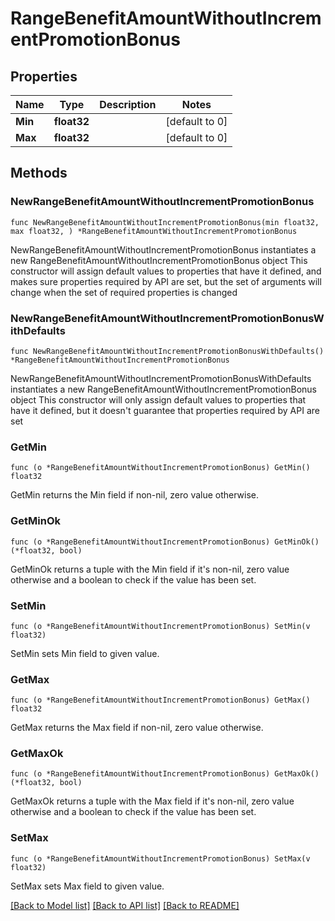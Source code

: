 # RangeBenefitAmountWithoutIncrementPromotionBonus

## Properties

Name | Type | Description | Notes
------------ | ------------- | ------------- | -------------
**Min** | **float32** |  | [default to 0]
**Max** | **float32** |  | [default to 0]

## Methods

### NewRangeBenefitAmountWithoutIncrementPromotionBonus

`func NewRangeBenefitAmountWithoutIncrementPromotionBonus(min float32, max float32, ) *RangeBenefitAmountWithoutIncrementPromotionBonus`

NewRangeBenefitAmountWithoutIncrementPromotionBonus instantiates a new RangeBenefitAmountWithoutIncrementPromotionBonus object
This constructor will assign default values to properties that have it defined,
and makes sure properties required by API are set, but the set of arguments
will change when the set of required properties is changed

### NewRangeBenefitAmountWithoutIncrementPromotionBonusWithDefaults

`func NewRangeBenefitAmountWithoutIncrementPromotionBonusWithDefaults() *RangeBenefitAmountWithoutIncrementPromotionBonus`

NewRangeBenefitAmountWithoutIncrementPromotionBonusWithDefaults instantiates a new RangeBenefitAmountWithoutIncrementPromotionBonus object
This constructor will only assign default values to properties that have it defined,
but it doesn't guarantee that properties required by API are set

### GetMin

`func (o *RangeBenefitAmountWithoutIncrementPromotionBonus) GetMin() float32`

GetMin returns the Min field if non-nil, zero value otherwise.

### GetMinOk

`func (o *RangeBenefitAmountWithoutIncrementPromotionBonus) GetMinOk() (*float32, bool)`

GetMinOk returns a tuple with the Min field if it's non-nil, zero value otherwise
and a boolean to check if the value has been set.

### SetMin

`func (o *RangeBenefitAmountWithoutIncrementPromotionBonus) SetMin(v float32)`

SetMin sets Min field to given value.


### GetMax

`func (o *RangeBenefitAmountWithoutIncrementPromotionBonus) GetMax() float32`

GetMax returns the Max field if non-nil, zero value otherwise.

### GetMaxOk

`func (o *RangeBenefitAmountWithoutIncrementPromotionBonus) GetMaxOk() (*float32, bool)`

GetMaxOk returns a tuple with the Max field if it's non-nil, zero value otherwise
and a boolean to check if the value has been set.

### SetMax

`func (o *RangeBenefitAmountWithoutIncrementPromotionBonus) SetMax(v float32)`

SetMax sets Max field to given value.



[[Back to Model list]](../README.md#documentation-for-models) [[Back to API list]](../README.md#documentation-for-api-endpoints) [[Back to README]](../README.md)


